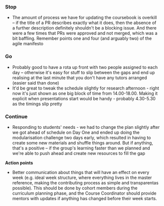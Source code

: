 ### Stop
+ The amount of process we have for updating the coursebook is overkill – if the title of a PR describes exactly what it does, then the absence of a further description definitely shouldn't be a blocking issue. And there were a few times that PRs were approved and not merged, which was a bit baffling. Remember points one and four (and arguably two) of the agile manifesto

### Go
+ Probably good to have a rota up front with two people assigned to each day – otherwise it's easy for stuff to slip between the gaps and end up realising at the last minute that you don't have any tutors arranged (easier said than done)
+ It'd be great to tweak the schedule slightly for research afternoon - right now it's just shown as one big block of time from 14.00-18.00. Making it explicit when presentations start would be handy - probably 4.30-5.30 as the timings slip pretty

### Continue
+ Responding to students' needs - we had to change the plan slightly after we got ahead of schedule on Day One and ended up doing the modularisation challenge two days early, which resulted in having to create some new materials and shuffle things around. But if anything, that's a positive – if the group's learning faster than we planned and we're able to push ahead and create new resources to fill the gap


**Action points**
+ Better communication about things that will have an effect on every week (e.g. ideal week structure, where everything lives in the master reference, making the contributing process as simple and transparentas possible). This should be done by cohort members during the curriculum planning phase, and the Course Coordinator should provide mentors with updates if anything has changed before their week starts.
